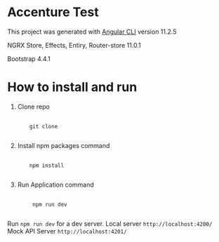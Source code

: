 # Accenture Test

This project was generated with [Angular CLI](https://github.com/angular/angular-cli) version 11.2.5

NGRX Store, Effects, Entiry, Router-store 11.0.1

Bootstrap 4.4.1

# How to install and run

1. Clone repo

<pre>
    <code>
       git clone 
    </code>
</pre>

2. Install npm packages command

<pre>
    <code>
       npm install
    </code>
</pre>

3. Run Application command

<pre>
    <code>
        npm run dev
    </code>
</pre>

Run `npm run dev` for a dev server. 
Local server `http://localhost:4200/`
Mock API Server `http://localhost:4201/`

